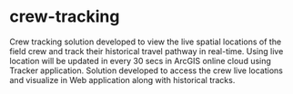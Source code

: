 # crew-tracking
Crew tracking solution developed to view the live spatial locations of the field crew and track their historical travel pathway in real-time.
Using live location will be updated in every 30 secs in ArcGIS online cloud using Tracker application. 
Solution developed to access the crew live locations and visualize in Web application along with historical tracks. 
